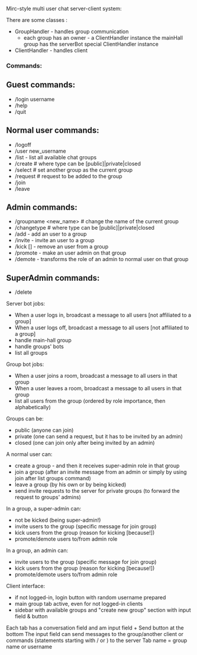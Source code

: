 Mirc-style multi user chat server-client system:

There are some classes :
- GroupHandler - handles group communication
    - each group has an owner - a ClientHandler instance
    the mainHall group has the serverBot special ClientHandler instance
- ClientHandler - handles client

### Commands:
## Guest commands:
- /login username
- /help
- /quit
## Normal user commands:
- /logoff
- /user new_username
- /list - list all available chat groups
- /create <group> <type> # where type can be [public]|private|closed
- /select <group> # set another group as the current group
- /request <group> # request to be added to the group
- /join <group>
- /leave <group>
## Admin commands:
- /groupname <new_name> # change the name of the current group
- /changetype <group> <type> # where type can be [public]|private|closed
- /add <group> <user> - add an user to a group
- /invite <group> <user> - invite an user to a group
- /kick <group> <user> [<reason>] - remove an user from a group
- /promote <group> <user> - make an user admin on that group
- /demote <group> <user> - transforms the role of an admin to normal user on that group
## SuperAdmin commands:
- /delete <group>

Server bot jobs:
- When a user logs in, broadcast a message to all users [not affiliated to a group]
- When a user logs off, broadcast a message to all users [not affiliated to a group]
- handle main-hall group
- handle groups' bots
- list all groups

Group bot jobs:
- When a user joins a room, broadcast a message to all users in that group
- When a user leaves a room, broadcast a message to all users in that group
- list all users from the group (ordered by role importance, then alphabetically)

Groups can be:
- public (anyone can join)
- private (one can send a request, but it has to be invited by an admin)
- closed (one can join only after being invited by an admin)

A normal user can:
- create a group - and then it receives super-admin role in that group
- join a group (after an invite message from an admin or simply by using join after list groups command)
- leave a group (by his own or by being kicked)
- send invite requests to the server for private groups (to forward the request to groups' admins)

In a group, a super-admin can:
- not be kicked (being super-admin!)
- invite users to the group (specific message for join group)
- kick users from the group (reason for kicking [because!])
- promote/demote users to/from admin role

In a group, an admin can:
- invite users to the group (specific message for join group)
- kick users from the group (reason for kicking [because!])
- promote/demote users to/from admin role

Client interface:
- if not logged-in, login button with random username prepared
- main group tab active, even for not logged-in clients
- sidebar with available groups and "create new group" section with input field & button



Each tab has a conversation field and am input field + Send button at the bottom
The input field can send messages to the group/another client or commands (statements starting with / or \) to the server
Tab name = group name or username


